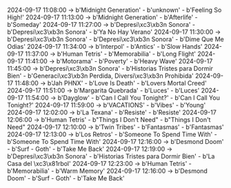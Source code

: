 2024-09-17 11:08:00 -> b'Midnight Generation' - b'unknown' - b'Feeling So High!'
2024-09-17 11:13:00 -> b'Midnight Generation' - b'Afterlife' - b'Someday'
2024-09-17 11:27:00 -> b'Depresi\xc3\xb3n Sonora' - b'Depresi\xc3\xb3n Sonora' - b'Ya No Hay Verano'
2024-09-17 11:30:00 -> b'Depresi\xc3\xb3n Sonora' - b'Depresi\xc3\xb3n Sonora' - b'Dime Que Me Odias'
2024-09-17 11:34:00 -> b'Interpol' - b'Antics' - b'Slow Hands'
2024-09-17 11:37:00 -> b'Human Tetris' - b'Memorabilia' - b'Long Flight'
2024-09-17 11:41:00 -> b'Motorama' - b'Poverty' - b'Heavy Wave'
2024-09-17 11:45:00 -> b'Depresi\xc3\xb3n Sonora' - b'Historias Tristes para Dormir Bien' - b'Generaci\xc3\xb3n Perdida, Diversi\xc3\xb3n Prohibida'
2024-09-17 11:48:00 -> b'Jah PHNX' - b'Love Is Death' - b'Lovers Mortal Creed'
2024-09-17 11:51:00 -> b'Margarita Quebrada' - b'Luces' - b'Luces'
2024-09-17 11:54:00 -> b'Dayglow' - b'Can I Call You Tonight?' - b'Can I Call You Tonight?'
2024-09-17 11:59:00 -> b'VACATIONS' - b'Vibes' - b'Young'
2024-09-17 12:02:00 -> b'La Texana' - b'Resiste' - b'Resiste'
2024-09-17 12:06:00 -> b'Human Tetris' - b"Things I Don't Need" - b"Things I Don't Need"
2024-09-17 12:10:00 -> b'Twin Tribes' - b'Fantasmas' - b'Fantasmas'
2024-09-17 12:13:00 -> b'Los Retros' - b'Someone To Spend Time With' - b'Someone To Spend Time With'
2024-09-17 12:16:00 -> b'Desmond Doom' - b'Surf - Goth' - b'Take Me Back'
2024-09-17 12:19:00 -> b'Depresi\xc3\xb3n Sonora' - b'Historias Tristes para Dormir Bien' - b'La Casa del \xc3\x81rbol'
2024-09-17 12:23:00 -> b'Human Tetris' - b'Memorabilia' - b'Warm Memory'
2024-09-17 12:16:00 -> b'Desmond Doom' - b'Surf - Goth' - b'Take Me Back'
